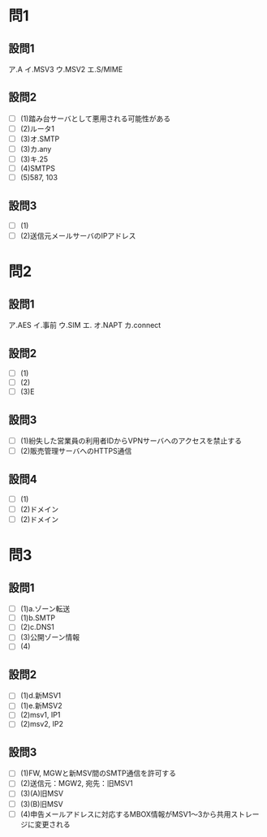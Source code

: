 # 問1

## 設問1

ア.A
イ.MSV3
ウ.MSV2
エ.S/MIME

## 設問2

- [ ] (1)踏み台サーバとして悪用される可能性がある
- [ ] (2)ルータ1
- [ ] (3)オ.SMTP
- [ ] (3)カ.any
- [ ] (3)キ.25
- [ ] (4)SMTPS
- [ ] (5)587, 103

## 設問3

- [ ] (1)
- [ ] (2)送信元メールサーバのIPアドレス

# 問2

## 設問1

ア.AES
イ.事前
ウ.SIM
エ.
オ.NAPT
カ.connect

## 設問2

- [ ] (1)
- [ ] (2)
- [ ] (3)E

## 設問3

- [ ] (1)紛失した営業員の利用者IDからVPNサーバへのアクセスを禁止する
- [ ] (2)販売管理サーバへのHTTPS通信

## 設問4

- [ ] (1)
- [ ] (2)ドメイン
- [ ] (2)ドメイン

# 問3

## 設問1

- [ ] (1)a.ゾーン転送
- [ ] (1)b.SMTP
- [ ] (2)c.DNS1
- [ ] (3)公開ゾーン情報
- [ ] (4)

## 設問2

- [ ] (1)d.新MSV1
- [ ] (1)e.新MSV2
- [ ] (2)msv1, IP1
- [ ] (2)msv2, IP2

## 設問3

- [ ] (1)FW, MGWと新MSV間のSMTP通信を許可する
- [ ] (2)送信元：MGW2, 宛先：旧MSV1
- [ ] (3)(A)旧MSV
- [ ] (3)(B)旧MSV
- [ ] (4)申告メールアドレスに対応するMBOX情報がMSV1～3から共用ストレージに変更される
